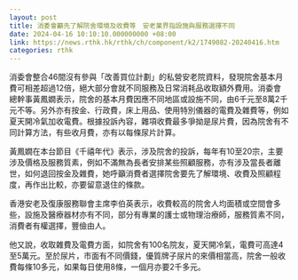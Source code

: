 ```yaml
---
layout: post
title: 消委會籲先了解院舍環境及收費等　安老業界指設施與服務選擇不同
date: 2024-04-16 10:10:10.000000000 +08:00
link: https://news.rthk.hk/rthk/ch/component/k2/1749082-20240416.htm
categories: rthk
---
```


消委會整合46間沒有參與「改善買位計劃」的私營安老院資料，發現院舍基本月費可相差超過12倍，絕大部分會就不同服務及日常消耗品收取額外費用。消委會總幹事黃鳳嫺表示，院舍的基本月費因應不同地區或設施不同，由6千元至8萬2千元不等。另外亦有按金、行政費，床上用品、使用特別儀器的電費及雜費等，例如夏天開冷氣加收電費。根據投訴內容，雜項收費最多爭拗是尿片費，因為院舍有不同計算方法，有些收月費，亦有以每條尿片計算。

黃鳳嫺在本台節目《千禧年代》表示，涉及院舍的投訴，每年有10至20宗，主要涉及價格及服務質素，例如不滿無為長者安排某些照顧服務，亦有涉及當長者離世，如何退回按金及雜費，她呼籲消費者選擇院舍要先了解環境、收費及照顧程度，再作出比較，亦要留意退住的條款。

香港安老及復康服務聯會主席李伯英表示，收費較高的院舍人均面積或空間會多些，設施及醫療器材亦有不同，部分有專業的護士或物理治療師，服務質素不同，消費者有權選擇，豐儉由人。

他又說，收取雜費及電費方面，如院舍有100名院友，夏天開冷氣，電費可高達4至5萬元。至於尿片，市面有不同價錢，優質牌子尿片的來價相當高，院舍一般收費每條10多元，如果每日使用8條，一個月亦要2千多元。
